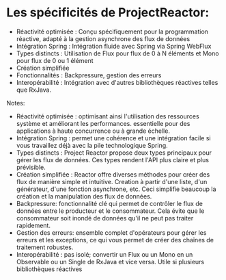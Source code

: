 <!-- .slide: -->

# Les spécificités de ProjectReactor:

* Réactivité optimisée : Conçu spécifiquement pour la programmation réactive, adapté à la gestion asynchrone des flux de données
* Intégration Spring : Intégration fluide avec Spring via Spring WebFlux
* Types distincts : Utilisation de Flux pour flux de 0 à N éléments et Mono pour flux de 0 ou 1 élément
* Création simplifiée
* Fonctionnalités : Backpressure, gestion des erreurs
* Interopérabilité : Intégration avec d'autres bibliothèques réactives telles que RxJava.


Notes:
- Réactivité optimisée : optimisant ainsi l'utilisation des ressources système et améliorant les performances. essentielle pour des applications à haute concurrence ou à grande échelle.
- Intégration Spring : permet une cohérence et une intégration facile si vous travaillez déjà avec la pile technologique Spring.
- Types distincts : Project Reactor propose deux types principaux pour gérer les flux de données. Ces types rendent l'API plus claire et plus prévisible.
- Création simplifiée : Reactor offre diverses méthodes pour créer des flux de manière simple et intuitive. Creation  à partir d'une liste, d'un générateur, d'une fonction asynchrone, etc. Ceci simplifie beaucoup la création et la manipulation des flux de données.
- Backpressure: fonctionnalité clé qui permet de contrôler le flux de données entre le producteur et le consommateur. Cela évite que le consommateur soit inondé de données qu'il ne peut pas traiter rapidement.
- Gestion des erreurs: ensemble complet d'opérateurs pour gérer les erreurs et les exceptions, ce qui vous permet de créer des chaînes de traitement robustes.
- Interopérabilité : pas isolé; convertir un Flux ou un Mono en un Observable ou un Single de RxJava et vice versa. Utile si plusieurs bibliothèques réactives 
